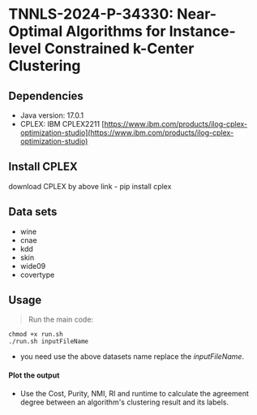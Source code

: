 # TNNLS-2024-P-34330: Near-Optimal Algorithms for Instance-level Constrained k-Center Clustering 

  ## Dependencies
  - Java version: 17.0.1
  - CPLEX: IBM CPLEX2211 [https://www.ibm.com/products/ilog-cplex-optimization-studio](https://www.ibm.com/products/ilog-cplex-optimization-studio)

   ## Install CPLEX
   download CPLEX by above link
    - pip install cplex
    
  ## Data sets
  - wine
  - cnae
  - kdd
  - skin
  - wide09
  - covertype

 ## Usage
 > Run the main code:

    chmod +x run.sh
    ./run.sh inputFileName

  - you need use the above datasets name replace the _inputFileName_.

  #### Plot the output

  - Use the Cost, Purity, NMI, RI and runtime to calculate the agreement degree between an algorithm's clustering result and its labels. 
